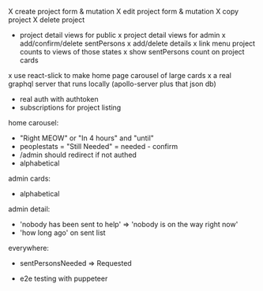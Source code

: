 X create project form & mutation
X edit project form & mutation
X copy project
X delete project
- project detail views for public
x project detail views for admin
x add/confirm/delete sentPersons
x add/delete details
x link menu project counts to views of those states
x show sentPersons count on project cards

x use react-slick to make home page carousel of large cards
x a real graphql server that runs locally (apollo-server plus that json db)
- real auth with authtoken
- subscriptions for project listing

home carousel:
- "Right MEOW" or "In 4 hours" and "until"
- peoplestats = "Still Needed" = needed - confirm
- /admin should redirect if not authed
- alphabetical

admin cards:
- alphabetical

admin detail:
- 'nobody has been sent to help' => 'nobody is on the way right now'
- 'how long ago' on sent list

everywhere:
- sentPersonsNeeded => Requested

- e2e testing with puppeteer
